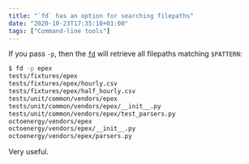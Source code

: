 ```yaml
---
title: "`fd` has an option for searching filepaths"
date: "2020-10-23T17:35:10+01:00"
tags: ["Command-line tools"]
---
```


If you pass `-p`, then the [`fd`](https://github.com/sharkdp/fd) will retrieve all filepaths matching `$PATTERN`:

```bash
$ fd -p epex
tests/fixtures/epex
tests/fixtures/epex/hourly.csv
tests/fixtures/epex/half_hourly.csv
tests/unit/common/vendors/epex
tests/unit/common/vendors/epex/__init__.py
tests/unit/common/vendors/epex/test_parsers.py
octoenergy/vendors/epex
octoenergy/vendors/epex/__init__.py
octoenergy/vendors/epex/parsers.py
```

Very useful.


